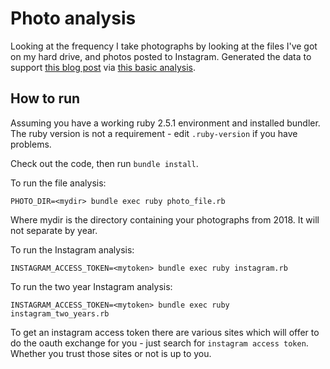 # Photo analysis

Looking at the frequency I take photographs by looking at the files I've got on my hard drive, and photos posted to Instagram. Generated the data to support [this blog post](https://tomnatt.blogspot.com/) via [this basic analysis](https://docs.google.com/spreadsheets/d/1dkXr75l3aKn4SPEOlJxaWhFUSIeGm1p8-O9xHlTsQ9c/edit?usp=sharing).

## How to run

Assuming you have a working ruby 2.5.1 environment and installed bundler. The ruby version is not a requirement - edit `.ruby-version` if you have problems.

Check out the code, then run `bundle install`.

To run the file analysis:
```
PHOTO_DIR=<mydir> bundle exec ruby photo_file.rb
```
Where mydir is the directory containing your photographs from 2018. It will not separate by year.

To run the Instagram analysis:
```
INSTAGRAM_ACCESS_TOKEN=<mytoken> bundle exec ruby instagram.rb
```

To run the two year Instagram analysis:
```
INSTAGRAM_ACCESS_TOKEN=<mytoken> bundle exec ruby instagram_two_years.rb
```
To get an instagram access token there are various sites which will offer to do the oauth exchange for you - just search for `instagram access token`. Whether you trust those sites or not is up to you.
